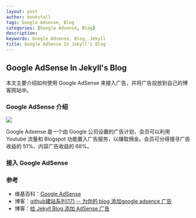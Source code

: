 ```yaml
---
layout: post
author: bookstall
tags: Google Adsense, Blog
categories: [Google Adsense, Blog]
description: 
keywords: Google Adsense, Blog, Jekyll
title: Google AdSense In Jekyll's Blog
---
```


## Google AdSense In Jekyll's Blog

本文主要介绍如何使用 Google AdSense 来接入广告，并将广告投放到自己的博客网站中。

### Google AdSense 介绍

![](https://upload.wikimedia.org/wikipedia/commons/thumb/c/cd/AdSense_Logo.svg/330px-AdSense_Logo.svg.png)

Google Adsense 是一个由 Google 公司设置的广告计划，会员可以利用 Youtube 流量和 Blogspot 功能置入广告服务，以赚取佣金。会员可分得搜寻广告收益的 51%、内容广告收益的 68%。




### 接入 Google AdSense





### 参考

- 维基百科：[Google AdSense](https://zh.wikipedia.org/zh-cn/Google_AdSense)
- 博客：[github建站系列(17) -- 为你的 blog 添加google adsence 广告](https://kebingzao.com/2020/12/07/github-site-17/)
- 博客：[给 Jekyll Blog 添加 AdSense 广告](https://gohalo.me/post/add-google-adsense-to-jekyll-blog.html)
